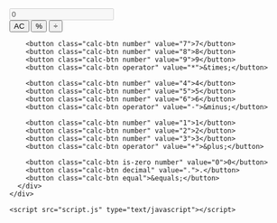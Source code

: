 <!DOCTYPE html>
<html lang="en">
  <head>
    <meta charset="UTF-8" />
    <meta http-equiv="X-UA-Compatible" content="IE=edge" />
    <meta name="viewport" content="width=device-width, initial-scale=1.0" />
    <title>Document</title>
    <link rel="stylesheet" href="style.css" />
  </head>
  <body>
    <div class="calculator">
      <input type="text" class="answer" value="0" disabled />
      <div class="calculator-btns">
        <button class="calc-btn is-clear">AC</button>
        <button class="calc-btn percentage">&percnt;</button>
        <button class="calc-btn operator" value="/">&divide;</button>

        <button class="calc-btn number" value="7">7</button>
        <button class="calc-btn number" value="8">8</button>
        <button class="calc-btn number" value="9">9</button>
        <button class="calc-btn operator" value="*">&times;</button>

        <button class="calc-btn number" value="4">4</button>
        <button class="calc-btn number" value="5">5</button>
        <button class="calc-btn number" value="6">6</button>
        <button class="calc-btn operator" value="-">&minus;</button>

        <button class="calc-btn number" value="1">1</button>
        <button class="calc-btn number" value="2">2</button>
        <button class="calc-btn number" value="3">3</button>
        <button class="calc-btn operator" value="+">&plus;</button>

        <button class="calc-btn is-zero number" value="0">0</button>
        <button class="calc-btn decimal" value=".">.</button>
        <button class="calc-btn equal">&equals;</button>
      </div>
    </div>

    <script src="script.js" type="text/javascript"></script>
  </body>
</html>
